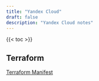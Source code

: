 ```yaml
---
title: "Yandex Cloud"
draft: false
description: "Yandex Cloud notes"
---
```


{{< toc >}}

## Terraform

[Terraform Manifest](https://github.com/pgalonza/Notes-files/blob/main/yandex-cloud/terraform/)
